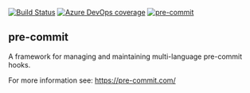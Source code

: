 [![Build Status](https://dev.azure.com/asottile/asottile/_apis/build/status/pre-commit.pre-commit?branchName=master)](https://dev.azure.com/asottile/asottile/_build/latest?definitionId=21&branchName=master)
[![Azure DevOps coverage](https://img.shields.io/azure-devops/coverage/asottile/asottile/21/master.svg)](https://dev.azure.com/asottile/asottile/_build/latest?definitionId=21&branchName=master)
[![pre-commit](https://img.shields.io/badge/pre--commit-enabled-brightgreen?logo=pre-commit&logoColor=white)](https://github.com/pre-commit/pre-commit)

## pre-commit

A framework for managing and maintaining multi-language pre-commit hooks.

For more information see: https://pre-commit.com/
